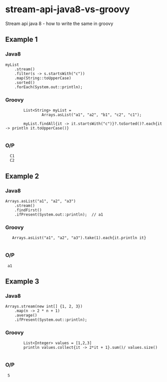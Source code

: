 # stream-api-java8-vs-groovy
Stream api java 8 - how to write the same in groovy

## Example 1
   ### Java8
```
myList
    .stream()
    .filter(s -> s.startsWith("c"))
    .map(String::toUpperCase)
    .sorted()
    .forEach(System.out::println);
```
   ### Groovy
``` 
        List<String> myList =
                Arrays.asList("a1", "a2", "b1", "c2", "c1");

        myList.findAll{it -> it.startsWith("c")}?.toSorted()?.each{it -> println it.toUpperCase()}
    
```

  ### O/P
```
  C1
  C2
```
## Example 2
   ### Java8
```
Arrays.asList("a1", "a2", "a3")
    .stream()
    .findFirst()
    .ifPresent(System.out::println);  // a1
```
   ### Groovy
```
   Arrays.asList("a1", "a2", "a3").take(1).each{it.println it}
    
```


  ### O/P
```
 a1
```

## Example 3
   ### Java8
```
Arrays.stream(new int[] {1, 2, 3})
    .map(n -> 2 * n + 1)
    .average()
    .ifPresent(System.out::println);  
```
   ### Groovy
```
        List<Integer> values = [1,2,3]
        println values.collect{it -> 2*it + 1}.sum()/ values.size()
    
```


  ### O/P
```
 5
```
